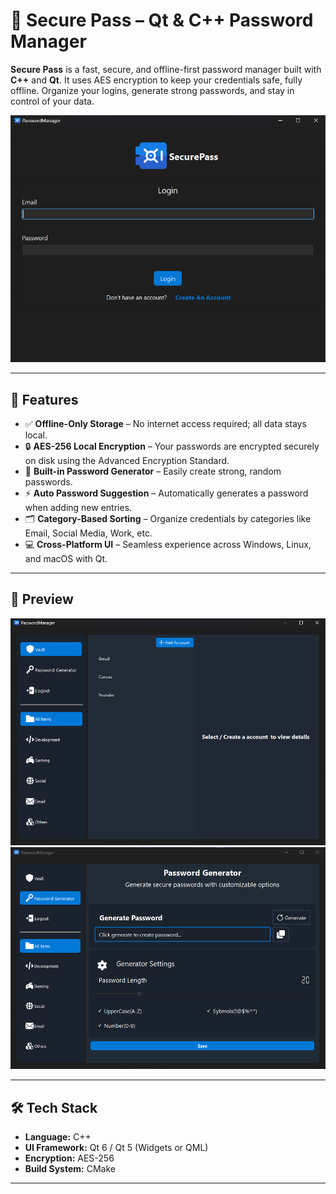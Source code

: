 # 🔐 Secure Pass – Qt & C++ Password Manager

**Secure Pass** is a fast, secure, and offline-first password manager built with **C++** and **Qt**. It uses AES encryption to keep your credentials safe, fully offline. Organize your logins, generate strong passwords, and stay in control of your data.

![Screenshot](app_preview/login_screenshot.png)

---

## 🚀 Features

- ✅ **Offline-Only Storage** – No internet access required; all data stays local.
- 🔒 **AES-256 Local Encryption** – Your passwords are encrypted securely on disk using the Advanced Encryption Standard.
- 🔑 **Built-in Password Generator** – Easily create strong, random passwords.
- ⚡ **Auto Password Suggestion** – Automatically generates a password when adding new entries.
- 🗂️ **Category-Based Sorting** – Organize credentials by categories like Email, Social Media, Work, etc.
- 💻 **Cross-Platform UI** – Seamless experience across Windows, Linux, and macOS with Qt.

---

## 📸 Preview

![Dashboard](app_preview/dashboard_screenshot.png)
![PasswordGenerator](app_preview/password_generator_screenshot.png)

---

## 🛠️ Tech Stack

- **Language:** C++
- **UI Framework:** Qt 6 / Qt 5 (Widgets or QML)
- **Encryption:** AES-256
- **Build System:** CMake

---
